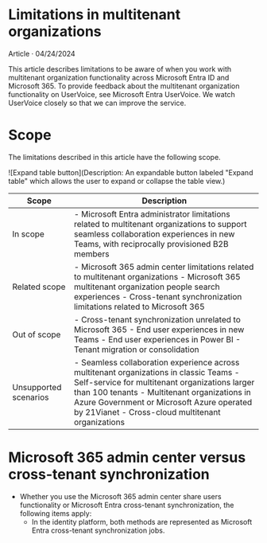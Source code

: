 # Limitations in multitenant organizations

Article · 04/24/2024

This article describes limitations to be aware of when you work with multitenant organization functionality across Microsoft Entra ID and Microsoft 365. To provide feedback about the multitenant organization functionality on UserVoice, see Microsoft Entra UserVoice. We watch UserVoice closely so that we can improve the service.

# Scope

The limitations described in this article have the following scope.

![Expand table button](Description: An expandable button labeled "Expand table" which allows the user to expand or collapse the table view.)

| Scope | Description |
| - | - |
| In scope | - Microsoft Entra administrator limitations related to multitenant organizations to support seamless collaboration experiences in new Teams, with reciprocally provisioned B2B members |
| Related scope | - Microsoft 365 admin center limitations related to multitenant organizations - Microsoft 365 multitenant organization people search experiences - Cross-tenant synchronization limitations related to Microsoft 365 |
| Out of scope | - Cross-tenant synchronization unrelated to Microsoft 365 - End user experiences in new Teams - End user experiences in Power BI - Tenant migration or consolidation |
| Unsupported scenarios | - Seamless collaboration experience across multitenant organizations in classic Teams - Self-service for multitenant organizations larger than 100 tenants - Multitenant organizations in Azure Government or Microsoft Azure operated by 21Vianet - Cross-cloud multitenant organizations |

# Microsoft 365 admin center versus cross-tenant synchronization

- Whether you use the Microsoft 365 admin center share users functionality or Microsoft Entra cross-tenant synchronization, the following items apply:
  - In the identity platform, both methods are represented as Microsoft Entra cross-tenant synchronization jobs.
